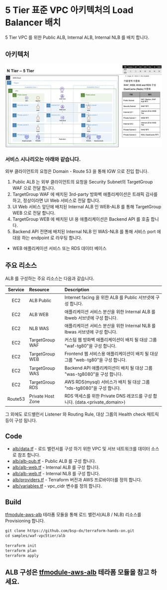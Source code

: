 # 5 Tier 표준 VPC 아키텍처의 Load Balancer 배치 

5 Tier VPC 를 위한 Public ALB, Internal ALB, Internal NLB 를 배치 합니다. 

## 아키텍처 

![vpc5tier-n1](../images/waf-vpc5tier-n1.png)

### 서비스 시나리오는 아래와 같습니다.  
외부 클라이언트의 요청은 Domain - Route 53 을 통해 IGW 으로 진입 합니다. 
1. Public ALB 는 외부 클라이언트의 요청을 Security Subnet의 TargetGroup WAF 으로 전달 합니다.
2. TargetGroup WAF 에 배치된 3rd-party 방화벽 애플리케이션은 트래픽 감사를 하고, 정상이라면 UI Web 서비스로 전달 합니다.
3. UI Web 서비스 앞단에 배치된 Internal ALB 인 WEB-ALB 를 통해 TargetGroup WEB 으로 전달 합니다.
4. TargetGroup WEB 에 배치된 UI 용 애플리케이션은 Backend API 를 호출 합니다.
5. Backend API 전면에 배치된 Internal NLB 인 WAS-NLB 를 통해 서비스 port 에 대응 하는 endpoint 로 라우팅 합니다.  
 * WEB 애플리케이션 서비스 또는 RDS 데이터 베이스

## 주요 리소스

ALB 를 구성하는 주요 리소스는 다음과 같습니다.

|  Service          | Resource              |  Description |
| :-------------:   | :-------------        | :----------- |
| EC2               | ALB Public            | Internet facing 을 위한 ALB 를 Public 서브넷에 구성 합니다. |   
| EC2               | ALB WEB               | 애플리케이션 서비스 분산을 위한 Internal ALB 를 lbweb 서브넷에 구성 합니다. |   
| EC2               | NLB WAS               | 애플리케이션 서비스 분산을 위한 Internal NLB 를 lbwas 서브넷에 구성 합니다. |   
| EC2               | TargetGroup WAF       | 커스텀 웹 방화벽 애플리케이션이 배치 될 대상 그룹 "waf-tg80"을 구성 합니다. |   
| EC2               | TargetGroup WEB       | Frontend 웹 서비스용 애플리케이션이 배치 될 대상 그룹 "web-tg80"을 구성 합니다. |   
| EC2               | TargetGroup WAS       | Backend API 애플리케이션이 배치 될 대상 그룹 "was-tg8080"을 구성 합니다. |   
| EC2               | TargetGroup RDS       | AWS RDS(mysql) 서비스가 배치 될 대상 그룹 "rds-tg8080"을 구성 합니다. |   
| Route53           | Private Host Zone     | RDS 액세스를 위한 Private DNS 레코드를 구성 합니다. (data.<private_domain>) |   

그 외에도 로드밸런서 Listener 와 Routing Rule, 대상 그룹의 Health check 매트릭 등이 구성 됩니다. 


## Code
- [alb/data.tf](./alb/data.tf) - 로드 밸런서를 구성 하기 위한 VPC 및 서브 네트워크를 데이터 소스로 참조 합니다. 
- [alb/alb-pub.tf](./alb/alb-pub.tf) - Public ALB 를 구성 합니다. 
- [alb/alb-web.tf](./alb/alb-web.tf) - Internal ALB 를 구성 합니다.
- [alb/alb-web.tf](./alb/nlb-was.tf) - Internal NLB 를 구성 합니다.
- [alb/providers.tf](./alb/providers.tf) - Terraform 버전과 AWS 프로바이더를 정의 합니다. 
- [alb/variables.tf](./alb/variables.tf) - vpc_cidr 변수를 정의 합니다. 


## Build

[tfmodule-aws-alb](../../docs/tfmodule-aws-alb.md) 테라폼 모듈을 통해 로드 밸런서(ALB / NLB) 리소스를 Provisioning 합니다.

```shell
git clone https://github.com/bsp-dx/terraform-hands-on.git
cd samples/waf-vpc5tier/alb

terraform init
terraform plan
terraform apply
```

ALB 구성은 [tfmodule-aws-alb](../../docs/tfmodule-aws-alb.md) 테라폼 모듈을 참고 하세요.
----------
